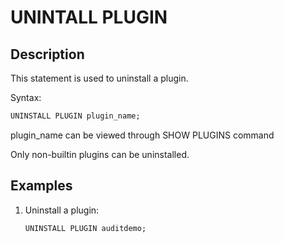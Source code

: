 # UNINTALL PLUGIN

## Description

This statement is used to uninstall a plugin.

Syntax:

```SQL
UNINSTALL PLUGIN plugin_name;
```

plugin_name can be viewed through SHOW PLUGINS command

Only non-builtin plugins can be uninstalled.

## Examples

1. Uninstall a plugin:

    ```SQL
    UNINSTALL PLUGIN auditdemo;
    ```
